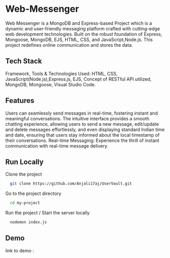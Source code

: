 
# Web-Messenger

Web Messenger is a MongoDB and Express-based Project which is a dynamic and user-friendly messaging platform crafted with cutting-edge web development technologies. 
Built on the robust foundation of Express, Mongoose, MongoDB, EJS, HTML, CSS, and JavaScript,Node.js.
This project redefines online communication and stores the data.

## Tech Stack

Framework,  Tools & Technologies Used:
HTML, CSS, JavaScript(Node.js),Express.js, EJS, Concept of RESTful API utilized, MongoDB, Mongoose,
Visual Studio Code.


## Features

Users can seamlessly send messages in real-time, fostering instant and meaningful conversations. The intuitive interface provides a smooth chatting experience, allowing users to send a new message, edit/update and delete messages effortlessly, and even displaying standard Indian time and date, ensuring that users stay informed about the local timestamp of their conversations. Real-time Messaging: Experience the thrill of instant communication with real-time message delivery.

## Run Locally

Clone the project

```bash
  git clone https://github.com/Anjali17aj/UserVault.git
```

Go to the project directory

```bash
  cd my-project
```

Run the project / Start the server locally

```bash
  nodemon index.js
```


## Demo


link to demo :

